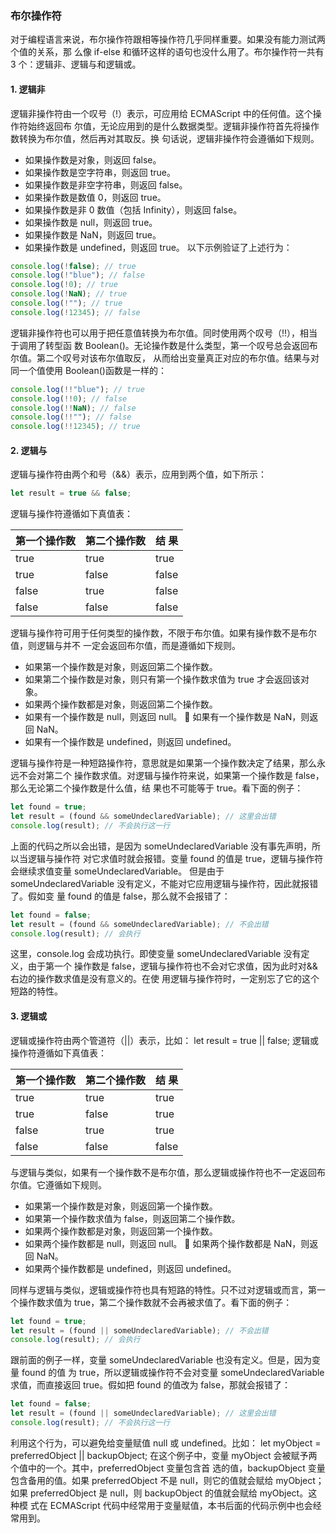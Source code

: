 ### 布尔操作符

对于编程语言来说，布尔操作符跟相等操作符几乎同样重要。如果没有能力测试两个值的关系，那
么像 if-else 和循环这样的语句也没什么用了。布尔操作符一共有 3 个：逻辑非、逻辑与和逻辑或。

#### 1. 逻辑非

逻辑非操作符由一个叹号（!）表示，可应用给 ECMAScript 中的任何值。这个操作符始终返回布
尔值，无论应用到的是什么数据类型。逻辑非操作符首先将操作数转换为布尔值，然后再对其取反。换
句话说，逻辑非操作符会遵循如下规则。
* 如果操作数是对象，则返回 false。 
* 如果操作数是空字符串，则返回 true。 
* 如果操作数是非空字符串，则返回 false。 
* 如果操作数是数值 0，则返回 true。 
* 如果操作数是非 0 数值（包括 Infinity），则返回 false。 
* 如果操作数是 null，则返回 true。 
* 如果操作数是 NaN，则返回 true。 
* 如果操作数是 undefined，则返回 true。
以下示例验证了上述行为：
```js
console.log(!false); // true 
console.log(!"blue"); // false 
console.log(!0); // true 
console.log(!NaN); // true 
console.log(!""); // true 
console.log(!12345); // false 
```
逻辑非操作符也可以用于把任意值转换为布尔值。同时使用两个叹号（!!），相当于调用了转型函
数 Boolean()。无论操作数是什么类型，第一个叹号总会返回布尔值。第二个叹号对该布尔值取反，
从而给出变量真正对应的布尔值。结果与对同一个值使用 Boolean()函数是一样的：
```js
console.log(!!"blue"); // true 
console.log(!!0); // false 
console.log(!!NaN); // false 
console.log(!!""); // false 
console.log(!!12345); // true
```


#### 2. 逻辑与
逻辑与操作符由两个和号（&&）表示，应用到两个值，如下所示：

```js
let result = true && false;
```

逻辑与操作符遵循如下真值表：

| 第一个操作数 | 第二个操作数 | 结 果 |
|-----------|-----------|-----------|
| true | true | true| 
| true | false | false| 
| false | true | false| 
| false | false | false| 

逻辑与操作符可用于任何类型的操作数，不限于布尔值。如果有操作数不是布尔值，则逻辑与并不
一定会返回布尔值，而是遵循如下规则。
* 如果第一个操作数是对象，则返回第二个操作数。
* 如果第二个操作数是对象，则只有第一个操作数求值为 true 才会返回该对象。
* 如果两个操作数都是对象，则返回第二个操作数。
* 如果有一个操作数是 null，则返回 null。  如果有一个操作数是 NaN，则返回 NaN。 
* 如果有一个操作数是 undefined，则返回 undefined。


逻辑与操作符是一种短路操作符，意思就是如果第一个操作数决定了结果，那么永远不会对第二个
操作数求值。对逻辑与操作符来说，如果第一个操作数是 false，那么无论第二个操作数是什么值，结
果也不可能等于 true。看下面的例子：
```js
let found = true; 
let result = (found && someUndeclaredVariable); // 这里会出错
console.log(result); // 不会执行这一行
```
上面的代码之所以会出错，是因为 someUndeclaredVariable 没有事先声明，所以当逻辑与操作符
对它求值时就会报错。变量 found 的值是 true，逻辑与操作符会继续求值变量 someUndeclaredVariable。
但是由于 someUndeclaredVariable 没有定义，不能对它应用逻辑与操作符，因此就报错了。假如变
量 found 的值是 false，那么就不会报错了：
```js
let found = false; 
let result = (found && someUndeclaredVariable); // 不会出错
console.log(result); // 会执行
```
这里，console.log 会成功执行。即使变量 someUndeclaredVariable 没有定义，由于第一个
操作数是 false，逻辑与操作符也不会对它求值，因为此时对&&右边的操作数求值是没有意义的。在使
用逻辑与操作符时，一定别忘了它的这个短路的特性。

#### 3. 逻辑或
逻辑或操作符由两个管道符（||）表示，比如：
let result = true || false; 
逻辑或操作符遵循如下真值表：

| 第一个操作数 | 第二个操作数|  结 果| 
|---------|---------|---------|
| true | true | true| 
| true | false | true| 
| false | true | true| 
| false | false | false|

与逻辑与类似，如果有一个操作数不是布尔值，那么逻辑或操作符也不一定返回布尔值。它遵循如下规则。

* 如果第一个操作数是对象，则返回第一个操作数。
* 如果第一个操作数求值为 false，则返回第二个操作数。
* 如果两个操作数都是对象，则返回第一个操作数。
* 如果两个操作数都是 null，则返回 null。  如果两个操作数都是 NaN，则返回 NaN。 
* 如果两个操作数都是 undefined，则返回 undefined。
  

同样与逻辑与类似，逻辑或操作符也具有短路的特性。只不过对逻辑或而言，第一个操作数求值为
true，第二个操作数就不会再被求值了。看下面的例子：
```js
let found = true; 
let result = (found || someUndeclaredVariable); // 不会出错
console.log(result); // 会执行
```
跟前面的例子一样，变量 someUndeclaredVariable 也没有定义。但是，因为变量 found 的值
为 true，所以逻辑或操作符不会对变量 someUndeclaredVariable 求值，而直接返回 true。假如把
found 的值改为 false，那就会报错了：
```js
let found = false; 
let result = (found || someUndeclaredVariable); // 这里会出错
console.log(result); // 不会执行这一行
```
利用这个行为，可以避免给变量赋值 null 或 undefined。比如：
let myObject = preferredObject || backupObject; 
在这个例子中，变量 myObject 会被赋予两个值中的一个。其中，preferredObject 变量包含首
选的值，backupObject 变量包含备用的值。如果 preferredObject 不是 null，则它的值就会赋给
myObject；如果 preferredObject 是 null，则 backupObject 的值就会赋给 myObject。这种模
式在 ECMAScript 代码中经常用于变量赋值，本书后面的代码示例中也会经常用到。